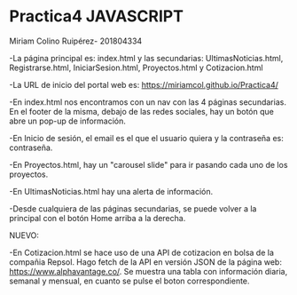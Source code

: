 # Practica4 JAVASCRIPT
Miriam Colino Ruipérez- 201804334


-La página principal es: index.html y las secundarias: UltimasNoticias.html, Registrarse.html, IniciarSesion.html, Proyectos.html y Cotizacion.html

-La URL de inicio del portal web es: https://miriamcol.github.io/Practica4/

-En index.html nos encontramos con un nav con las 4 páginas secundarias. En el footer de la misma, debajo de las redes sociales, hay un botón que abre un pop-up de información.

-En Inicio de sesión, el email es el que el usuario quiera y la contraseña es: contraseña.

-En Proyectos.html, hay un "carousel slide" para ir pasando cada uno de los proyectos.

-En UltimasNoticias.html hay una alerta de información.

-Desde cualquiera de las páginas secundarias, se puede volver a la principal con el botón Home arriba a la derecha.

NUEVO:

-En Cotizacion.html se hace uso de una API de cotizacion en bolsa de la compañia Repsol. Hago fetch de la API en versión JSON de la página web: https://www.alphavantage.co/.
Se muestra una tabla con información diaria, semanal y mensual, en cuanto se pulse el boton correspondiente.